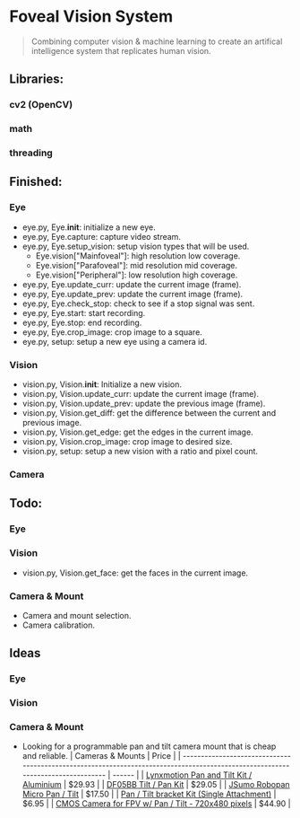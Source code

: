 # Foveal Vision System
> Combining computer vision & machine learning to create an artifical intelligence system that replicates human vision.

## Libraries:
### cv2 (OpenCV)
### math
### threading

## Finished:
### Eye
* eye.py, Eye.__init__: initialize a new eye.
* eye.py, Eye.capture: capture video stream.
* eye.py, Eye.setup\_vision: setup vision types that will be used.
  * Eye.vision["Mainfoveal"]: high resolution low coverage.
  * Eye.vision["Parafoveal"]: mid resolution mid coverage.
  * Eye.vision["Peripheral"]: low resolution high coverage.
* eye.py, Eye.update\_curr: update the current image (frame).
* eye.py, Eye.update\_prev: update the current image (frame).
* eye.py, Eye.check\_stop: check to see if a stop signal was sent.
* eye.py, Eye.start: start recording.
* eye.py, Eye.stop: end recording.
* eye.py, Eye.crop\_image: crop image to a square.
* eye.py, setup: setup a new eye using a camera id.
### Vision
* vision.py, Vision.__init__: Initialize a new vision.
* vision.py, Vision.update\_curr: update the current image (frame).
* vision.py, Vision.update\_prev: update the previous image (frame).
* vision.py, Vision.get\_diff: get the difference between the current and previous image.
* vision.py, Vision.get\_edge: get the edges in the current image.
* vision.py, Vision.crop\_image: crop image to desired size.
* vision.py, setup: setup a new vision with a ratio and pixel count.
### Camera

## Todo:
### Eye
### Vision
* vision.py, Vision.get\_face: get the faces in the current image.
### Camera & Mount
* Camera and mount selection.
* Camera calibration.

## Ideas
### Eye
### Vision
### Camera & Mount
* Looking for a programmable pan and tilt camera mount that is cheap and reliable.
| Cameras & Mounts                                                                                                                | Price  |
| ------------------------------------------------------------------------------------------------------------------------------- | ------ |
| [Lynxmotion Pan and Tilt Kit / Aluminium](https://www.robotshop.com/en/lynxmotion-pan-and-tilt-kit-aluminium2.html)             | $29.93 |
| [DF05BB Tilt / Pan Kit](https://www.robotshop.com/en/df05bb-tilt-pan-kit.html)                                                  | $29.05 |
| [JSumo Robopan Micro Pan / Tilt](https://www.robotshop.com/en/jsumo-robopan-micro-pan-tilt.html)                                | $17.50 |
| [Pan / Tilt bracket Kit (Single Attachment)](https://www.robotshop.com/en/pan-tilt-bracket-kit-single-attachment.html)          | $6.95  |
| [CMOS Camera for FPV w/ Pan / Tilt - 720x480 pixels](https://www.robotshop.com/en/cmos-camera-fpv-pan-tilt-720x480-pixels.html) | $44.90 |
